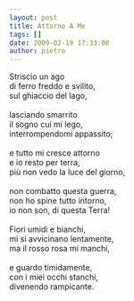 ```yaml
---
layout: post
title: Attorno A Me
tags: []
date: 2009-02-19 17:33:00
author: pietro
---
```

Striscio un ago<br/>di ferro freddo e svilito,<br/>sul ghiaccio del lago,<br/><br/>lasciando smarrito<br/>il sogno cui mi lego,<br/>interrompendomi appassito;<br/><br/>e tutto mi cresce attorno<br/>e io resto per terra,<br/>più non vedo la luce del giorno,<br/><br/>non combatto questa guerra,<br/>non ho spine tutto intorno,<br/>io non son, di questa Terra!<br/><br/>Fiori umidi e bianchi,<br/>mi si avvicinano lentamente,<br/>ma il rosso rosa mi manchi,<br/><br/>e guardo timidamente,<br/>con i miei occhi stanchi,<br/>divenendo rampicante.
